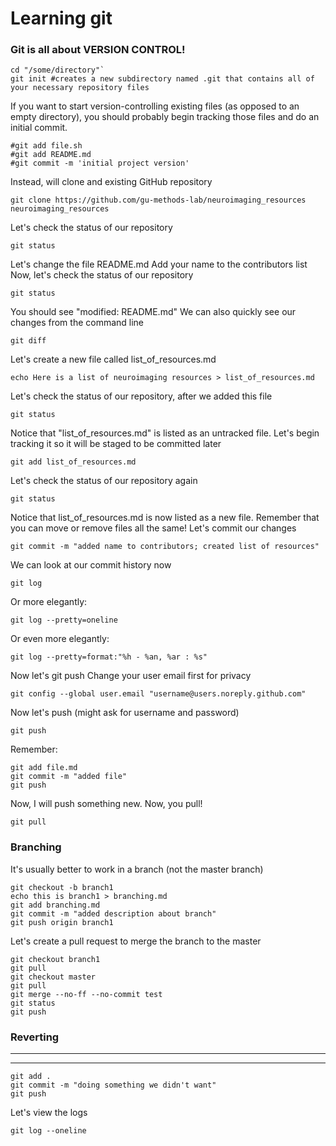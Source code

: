# Learning git
### Git is all about VERSION CONTROL!

```
cd "/some/directory"`
git init #creates a new subdirectory named .git that contains all of your necessary repository files
```

If you want to start version-controlling existing files (as opposed to an empty directory), you should probably begin tracking those files and do an initial commit.
```
#git add file.sh
#git add README.md
#git commit -m 'initial project version'
```
Instead, will clone and existing GitHub repository
```
git clone https://github.com/gu-methods-lab/neuroimaging_resources neuroimaging_resources
```
Let's check the status of our repository
```
git status
```

Let's change the file README.md
Add your name to the contributors list
Now, let's check the status of our repository
```
git status
```

You should see "modified:		README.md"
We can also quickly see our changes from the command line
```
git diff
```

Let's create a new file called list_of_resources.md
```
echo Here is a list of neuroimaging resources > list_of_resources.md
```

Let's check the status of our repository, after we added this file
```
git status
```

Notice that "list_of_resources.md" is listed as an untracked file. Let's begin tracking it so it will be staged to be committed later
```
git add list_of_resources.md
```

Let's check the status of our repository again
```
git status
```

Notice that list_of_resources.md is now listed as a new file. Remember that you can move or remove files all the same!
Let's commit our changes
```
git commit -m "added name to contributors; created list of resources"
```

We can look at our commit history now
```
git log
```

Or more elegantly:
```
git log --pretty=oneline
```

Or even more elegantly:
```
git log --pretty=format:"%h - %an, %ar : %s"
```

Now let's git push
Change your user email first for privacy
```
git config --global user.email "username@users.noreply.github.com"
```

Now let's push (might ask for username and password)
```
git push
```

Remember:
```
git add file.md
git commit -m "added file"
git push
```

Now, I will push something new. 
Now, you pull!
```
git pull
```

### Branching
It's usually better to work in a branch (not the master branch)
```
git checkout -b branch1
echo this is branch1 > branching.md
git add branching.md
git commit -m "added description about branch"
git push origin branch1
```
Let's create a pull request to merge the branch to the master
```
git checkout branch1
git pull
git checkout master
git pull
git merge --no-ff --no-commit test
git status
git push
```

### Reverting
----
----
```
git add .
git commit -m "doing something we didn't want"
git push
```

Let's view the logs
```
git log --oneline
```


